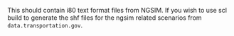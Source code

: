 This should contain i80 text format files from NGSIM. If you wish to use scl build to generate the shf files for the ngsim related scenarios from `data.transportation.gov`.